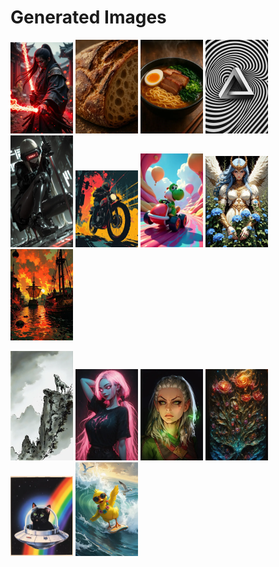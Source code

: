 # Generated Images



<img src="2025_09_20_01_thumb.webp" width="100"/> <img src="2025_09_20_02_thumb.webp" width="100"/> <img src="2025_09_20_03_thumb.webp" width="100"/> <img src="2025_09_20_04_thumb.webp" width="100"/> <img src="2025_09_20_05_thumb.webp" width="100"/> <img src="2025_09_20_06_thumb.webp" width="100"/> <img src="2025_09_20_07_thumb.webp" width="100"/> <img src="2025_09_20_08_thumb.webp" width="100"/> <img src="2025_09_20_09_thumb.webp" width="100"/>

<img src="2025_09_20_10_thumb.webp" width="100"/> <img src="2025_09_20_11_thumb.webp" width="100"/> <img src="2025_09_20_12_thumb.webp" width="100"/> <img src="2025_09_20_13_thumb.webp" width="100"/> <img src="2025_09_20_14_thumb.webp" width="100"/> <img src="2025_09_20_15_thumb.webp" width="100"/>